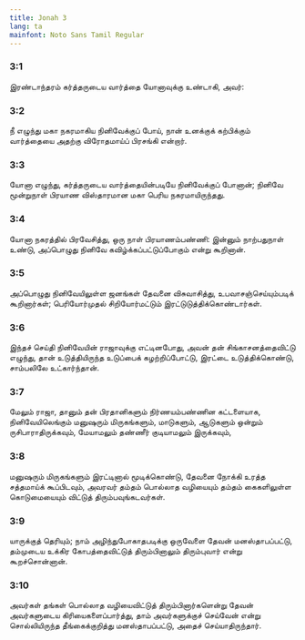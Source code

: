```yaml
---
title: Jonah 3
lang: ta
mainfont: Noto Sans Tamil Regular
---
```


###  3:1

இரண்டாந்தரம் கர்த்தருடைய வார்த்தை யோனாவுக்கு உண்டாகி, அவர்:

###  3:2

நீ எழுந்து மகா நகரமாகிய நினிவேக்குப் போய், நான் உனக்குக் கற்பிக்கும் வார்த்தையை அதற்கு விரோதமாய்ப் பிரசங்கி என்றார்.

###  3:3

யோனா எழுந்து, கர்த்தருடைய வார்த்தையின்படியே நினிவேக்குப் போனான்; நினிவே மூன்றுநாள் பிரயாண விஸ்தாரமான மகா பெரிய நகரமாயிருந்தது.

###  3:4

யோனா நகரத்தில் பிரவேசித்து, ஒரு நாள் பிரயாணம்பண்ணி: இன்னும் நாற்பதுநாள் உண்டு, அப்பொழுது நினிவே கவிழ்க்கப்பட்டுப்போகும் என்று கூறினான்.

###  3:5

அப்பொழுது நினிவேயிலுள்ள ஜனங்கள் தேவனை விசுவாசித்து, உபவாசஞ்செய்யும்படிக் கூறினார்கள்; பெரியோர்முதல் சிறியோர்மட்டும் இரட்டுடுத்திக்கொண்டார்கள்.

###  3:6

இந்தச் செய்தி நினிவேயின் ராஜாவுக்கு எட்டினபோது, அவன் தன் சிங்காசனத்தைவிட்டு எழுந்து, தான் உடுத்தியிருந்த உடுப்பைக் கழற்றிப்போட்டு, இரட்டை உடுத்திக்கொண்டு, சாம்பலிலே உட்கார்ந்தான்.

###  3:7

மேலும் ராஜா, தானும் தன் பிரதானிகளும் நிர்ணயம்பண்ணின கட்டளையாக, நினிவேயிலெங்கும் மனுஷரும் மிருகங்களும், மாடுகளும், ஆடுகளும் ஒன்றும் ருசிபாராதிருக்கவும், மேயாமலும் தண்ணீர் குடியாமலும் இருக்கவும்,

###  3:8

மனுஷரும் மிருகங்களும் இரட்டினால் மூடிக்கொண்டு, தேவனை நோக்கி உரத்த சத்தமாய்க் கூப்பிடவும், அவரவர் தம்தம் பொல்லாத வழியையும் தம்தம் கைகளிலுள்ள கொடுமையையும் விட்டுத் திரும்பவுங்கடவர்கள்.

###  3:9

யாருக்குத் தெரியும்; நாம் அழிந்துபோகாதபடிக்கு ஒருவேளை தேவன் மனஸ்தாபப்பட்டு, தம்முடைய உக்கிர கோபத்தைவிட்டுத் திரும்பினாலும் திரும்புவார் என்று கூறச்சொன்னான்.

###  3:10

அவர்கள் தங்கள் பொல்லாத வழியைவிட்டுத் திரும்பினார்களென்று தேவன் அவர்களுடைய கிரியைகளைப்பார்த்து, தாம் அவர்களுக்குச் செய்வேன் என்று சொல்லியிருந்த தீங்கைக்குறித்து மனஸ்தாபப்பட்டு, அதைச் செய்யாதிருந்தார்.

